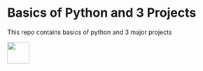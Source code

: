 # Basics of Python and 3 Projects

This repo contains basics of python and 3 major projects

<img src="https://user-images.githubusercontent.com/78356829/227899016-0f2bb46e-f864-4566-96d4-13fa15135805.png" width=50px height=50px>
